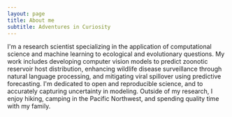 ```yaml
---
layout: page
title: About me
subtitle: Adventures in Curiosity
---
```


I'm a research scientist specializing in the application of computational science and machine learning to ecological and evolutionary questions. My work includes developing computer vision models to predict zoonotic reservoir host distribution, enhancing wildlife disease surveillance through natural language processing, and mitigating viral spillover using predictive forecasting. I'm dedicated to open and reproducible science, and to accurately capturing uncertainty in modeling. Outside of my research, I enjoy hiking, camping in the Pacific Northwest, and spending quality time with my family. 
